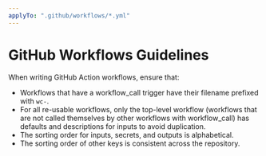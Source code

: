 ```yaml
---
applyTo: ".github/workflows/*.yml"
---
```


# GitHub Workflows Guidelines

When writing GitHub Action workflows, ensure that:

- Workflows that have a workflow_call trigger have their filename prefixed with `wc-`.
- For all re-usable workflows, only the top-level workflow (workflows that are not called themselves by other workflows with workflow_call) has defaults and descriptions for inputs to avoid duplication.
- The sorting order for inputs, secrets, and outputs is alphabetical.
- The sorting order of other keys is consistent across the repository.

